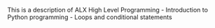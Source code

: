 This is a description of ALX High Level Programming - Introduction to Python programming - Loops and conditional statements
